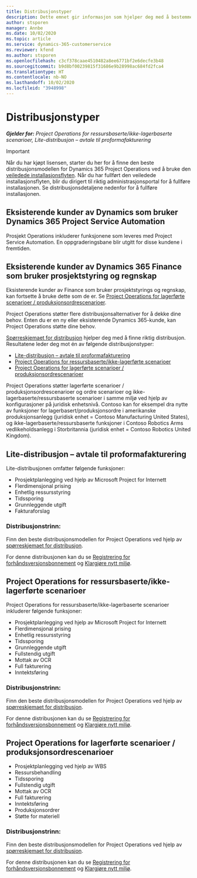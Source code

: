 ```yaml
---
title: Distribusjonstyper
description: Dette emnet gir informasjon som hjelper deg med å bestemme riktig distribusjonstype for prosjektoperasjoner for firmaet ditt.
author: stsporen
manager: Annbe
ms.date: 10/02/2020
ms.topic: article
ms.service: dynamics-365-customerservice
ms.reviewer: kfend
ms.author: stsporen
ms.openlocfilehash: c3cf378caae4510482a8ee6771bf2e6decfe3b48
ms.sourcegitcommit: b9d8bf00239815f31686e9b28998ac684fd2fca4
ms.translationtype: HT
ms.contentlocale: nb-NO
ms.lasthandoff: 10/02/2020
ms.locfileid: "3948998"
---
```

# <a name="deployment-types"></a>Distribusjonstyper

_**Gjelder for:** Project Operations for ressursbaserte/ikke-lagerbaserte scenarioer, Lite-distribusjon – avtale til proformafakturering_

> [!IMPORTANT]
> Når du har kjøpt lisensen, starter du her for å finne den beste distribusjonsmodellen for Dynamics 365 Project Operations ved å bruke den [veiledede installasjonsflyten](https://aka.ms/provisionprojectoperations).
> Når du har fullført den veiledede installasjonsflyten, blir du dirigert til riktig administrasjonsportal for å fullføre installasjonen. Se distribusjonsdetaljene nedenfor for å fullføre installasjonen.


## <a name="existing-customers-of-dynamics-using-dynamics-365-project-service-automation"></a>Eksisterende kunder av Dynamics som bruker Dynamics 365 Project Service Automation
Prosjekt Operations inkluderer funksjonene som leveres med Project Service Automation. En oppgraderingsbane blir utgitt for disse kundene i fremtiden.

## <a name="existing-customers-of-dynamics-365-finance-using-project-management-and-accounting"></a>Eksisterende kunder av Dynamics 365 Finance som bruker prosjektstyring og regnskap 

Eksisterende kunder av Finance som bruker prosjektstyrings og regnskap, kan fortsette å bruke dette som de er. Se [Project Operations for lagerførte scenarioer / produksjonsordrescenarioer](#pma).

Project Operations støtter flere distribusjonsalternativer for å dekke dine behov. Enten du er en ny eller eksisterende Dynamics 365-kunde, kan Project Operations støtte dine behov.

[Spørreskjemaet for distribusjon](https://aka.ms/provisionprojectoperations) hjelper deg med å finne riktig distribusjon. Resultatene leder deg mot én av følgende distribusjonstyper:

- [Lite-distribusjon – avtale til proformafakturering](#lite)
- [Project Operations for ressursbaserte/ikke-lagerførte scenarioer](#integrated)
- [Project Operations for lagerførte scenarioer / produksjonsordrescenarioer](#pma)

Project Operations støtter lagerførte scenarioer / produksjonsordrescenarioer og ordre scenarioer og ikke-lagerbaserte/ressursbaserte scenarioer i samme miljø ved hjelp av konfigurasjoner på juridisk enhetsnivå. Contoso kan for eksempel dra nytte av funksjoner for lagerbasert/produksjonsordre i amerikanske produksjonsanlegg (juridisk enhet = Contoso Manufacturing United States), og ikke-lagerbaserte/ressursbaserte funksjoner i Contoso Robotics Arms vedlikeholdsanlegg i Storbritannia (juridisk enhet = Contoso Robotics United Kingdom).

## <a name="a-namelitelite-deployment---deal-to-proforma-invoicing"></a><a name="lite"><a/>Lite-distribusjon – avtale til proformafakturering
Lite-distribusjonen omfatter følgende funksjoner:

- Prosjektplanlegging ved hjelp av Microsoft Project for Internett
- Flerdimensjonal prising
- Enhetlig ressursstyring
- Tidssporing
- Grunnleggende utgift
- Fakturaforslag

### <a name="deployment-steps"></a>Distribusjonstrinn:
Finn den beste distribusjonsmodellen for Project Operations ved hjelp av [spørreskjemaet for distribusjon](https://aka.ms/provisionprojectoperations).

For denne distribusjonen kan du se [Registrering for forhåndsversjonsbonnement](lite-preview-subscription-sign-up.md) og [Klargjøre nytt miljø](lite-deployment.md). 


## <a name="a-nameintegratedproject-operations-for-resourcenon-stocked-scenarios"></a><a name="integrated"><a/>Project Operations for ressursbaserte/ikke-lagerførte scenarioer
Project Operations for ressursbaserte/ikke-lagerbaserte scenarioer inkluderer følgende funksjoner:
  
- Prosjektplanlegging ved hjelp av Microsoft Project for Internett
- Flerdimensjonal prising
- Enhetlig ressursstyring
- Tidssporing
- Grunnleggende utgift
- Fullstendig utgift
- Mottak av OCR
- Full fakturering
- Inntektsføring

### <a name="deployment-steps"></a>Distribusjonstrinn:
Finn den beste distribusjonsmodellen for Project Operations ved hjelp av [spørreskjemaet for distribusjon](https://aka.ms/provisionprojectoperations).

For denne distribusjonen kan du se [Registrering for forhåndsversjonsbonnement](resource-sign-up-preview-subscription.md) og [Klargjøre nytt miljø](resource-provision-new-environment.md). 


## <a name="project-operations-for-stockedproduction-order-scenarios"></a><a name="pma"></a>Project Operations for lagerførte scenarioer / produksjonsordrescenarioer

- Prosjektplanlegging ved hjelp av WBS
- Ressursbehandling
- Tidssporing
- Fullstendig utgift
- Mottak av OCR
- Full fakturering
- Inntektsføring
- Produksjonsordrer
- Støtte for materiell

### <a name="deployment-steps"></a>Distribusjonstrinn:
Finn den beste distribusjonsmodellen for Project Operations ved hjelp av [spørreskjemaet for distribusjon](https://aka.ms/provisionprojectoperations).

For denne distribusjonen kan du se [Registrering for forhåndsversjonsbonnement](https://docs.microsoft.com/dynamics365/fin-ops-core/dev-itpro/dev-tools/sign-up-preview-subscription?toc=/dynamics365/finance/toc.json) og [Klargjøre nytt miljø](https://docs.microsoft.com/dynamics365/fin-ops-core/dev-itpro/deployment/deploy-demo-environment?toc=/dynamics365/finance/toc.json). 



